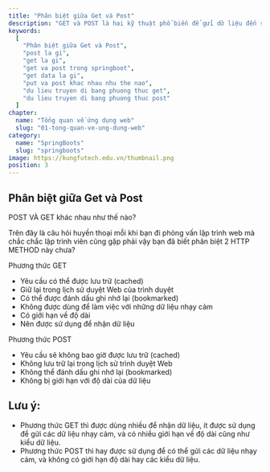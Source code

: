 ```yaml
---
title: "Phân biệt giữa Get và Post"
description: "GET và POST là hai kỹ thuật phổ biến để gửi dữ liệu đến server và browser cần chúng để giao tiếp với server. Hai phương thức này khác biệt ở chỗ phương thức GET thêm dữ liệu được mã hóa vào URI trong khi trong với phương thức POST, dữ liệu được nối vào phần body chứ không phải URI."
keywords:
  [
    "Phân biệt giữa Get và Post",
    "post la gi",
    "get la gi",
    "get va post trong springboot",
    "get data la gi",
    "put va post khac nhau nhu the nao",
    "du lieu truyen di bang phuong thuc get",
    "du lieu truyen di bang phuong thuc post"
  ]
chapter:
  name: "Tổng quan về ứng dụng web"
  slug: "01-tong-quan-ve-ung-dung-web"
category:
  name: "SpringBoots"
  slug: "springboots"
image: https://kungfutech.edu.vn/thumbnail.png
position: 3
---
```

## Phân biệt giữa Get và Post

POST VÀ GET khác nhau như thế nào?

Trên đây là câu hỏi huyền thoại mỗi khi bạn đi phỏng vấn lập trình web mà chắc chắc lập trình viên cũng gặp phải vậy bạn đã biết phân biệt 2 HTTP METHOD này chưa?

Phương thức GET
- Yêu cầu có thể được lưu trữ (cached)
- Giữ lại trong lịch sử duyệt Web của trình duyệt
- Có thể được đánh dấu ghi nhớ lại (bookmarked)
- Không được dùng để làm việc với những dữ liệu nhạy cảm
- Có giới hạn về độ dài
- Nên được sử dụng để nhận dữ liệu

Phương thức POST
- Yêu cầu sẽ không bao giờ được lưu trữ (cached)
- Không lưu trữ lại trong lịch sử trình duyệt Web
- Không thể đánh dấu ghi nhớ lại (bookmarked)
- Không bị giới hạn với độ dài của dữ liệu

## Lưu ý:
- Phương thức GET thì được dùng nhiều để nhận dữ liệu, ít được sử dụng để gửi các dữ liệu nhạy cảm,
 và có nhiều giới hạn về độ dài cũng như kiểu dữ liệu.
- Phương thức POST thì hay được sử dụng để có thể gửi các dữ liệu nhạy cảm, và không có giới hạn độ
 dài hay các kiểu dữ liệu.
